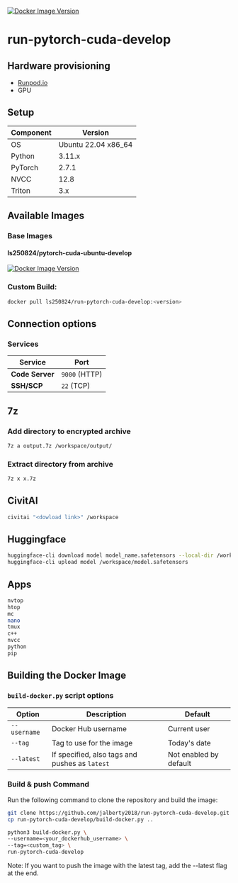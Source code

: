 [![Docker Image Version](https://img.shields.io/docker/v/ls250824/run-pytorch-cuda-develop)](https://hub.docker.com/r/ls250824/run-pytorch-cuda-develop)

# run-pytorch-cuda-develop

## Hardware provisioning

- [Runpod.io](https://runpod.io/)
- GPU

## Setup

| Component | Version             |
|-----------|---------------------|
| OS        | Ubuntu 22.04 x86_64 |
| Python    | 3.11.x              |
| PyTorch   | 2.7.1               |
| NVCC      | 12.8                |
| Triton    | 3.x                 |

## Available Images

### Base Images 

#### ls250824/pytorch-cuda-ubuntu-develop
	
[![Docker Image Version](https://img.shields.io/docker/v/ls250824/pytorch-cuda-ubuntu-develop)](https://hub.docker.com/r/ls250824/pytorch-cuda-ubuntu-develop)

### Custom Build: 

```bash
docker pull ls250824/run-pytorch-cuda-develop:<version>
```

## Connection options 

### Services

| Service         | Port          |
|-----------------|---------------| 
| **Code Server** | `9000` (HTTP) |
| **SSH/SCP**     | `22`   (TCP)  |

## 7z

### Add directory to encrypted archive

```bash
7z a output.7z /workspace/output/
```

### Extract directory from archive

```bash
7z x x.7z
```

## CivitAI

```bash
civitai "<dowload link>" /workspace
```

## Huggingface  

```bash
huggingface-cli download model model_name.safetensors --local-dir /workspace
huggingface-cli upload model /workspace/model.safetensors
```

## Apps

```bash
nvtop
htop
mc
nano
tmux
c++
nvcc
python
pip
```

## Building the Docker Image 

### `build-docker.py` script options

| Option         | Description                                         | Default                |
|----------------|-----------------------------------------------------|------------------------|
| `--username`   | Docker Hub username                                 | Current user           |
| `--tag`        | Tag to use for the image                            | Today's date           |
| `--latest`     | If specified, also tags and pushes as `latest`      | Not enabled by default |

### Build & push Command

Run the following command to clone the repository and build the image:

```bash
git clone https://github.com/jalberty2018/run-pytorch-cuda-develop.git
cp run-pytorch-cuda-develop/build-docker.py ..

python3 build-docker.py \
--username=<your_dockerhub_username> \
--tag=<custom_tag> \ 
run-pytorch-cuda-develop
```

Note: If you want to push the image with the latest tag, add the --latest flag at the end.